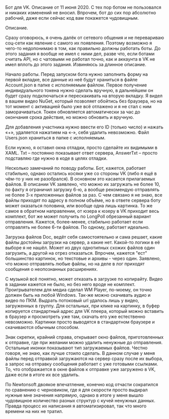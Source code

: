 Бот для VK. Описание от 11 июня 2020.
С тех пор ботом не пользовался и никаких изменений не вносил. Впрочем, бот до сих пор абсолютно рабочий, даже если сейчас код вам покажется чудовищным.

Описание.

Сразу оговорюсь, я очень далёк от сетевого общения и не перевариваю соц-сети как явление с самого их появления. Поэтому возможно я чего-то недопонимаю в том, как правильно должны работать боты. До этого задания я вообще не имел с ними дел, разве что, если ботами считать API, но с чатовыми не работал точно, как и аккаунта в VK не имел вплоть до этого задания. Извиняюсь за длинное описание.

Начало работы.
Перед запуском бота нужно заполнить форму на первой вкладке, все данные из неё будут храниться в файле Account.json в папке с исполняемым файлом. Первое получение индивидуального токена нужно сделать вручную, в дальнейшем он будет сразу подключаться и перескакивать на вторую вкладку. Я видел в вашем видео NuGet, который позволяет обойтись без браузера, но на тот момент с активацией было уже всё отлажено и я не стал с ним заморачиваться. Токен обновляется автоматически за час до окончания срока действия, но можно обновить и вручную.

Для добавления участника нужно ввести его ID (только число) и нажать «+», удаляется нажатием на «-», себя удалить невозможно. Файл Users.json храниться в папке с исполняемым.

Если нужно, я оставил окна отладки, просто сделайте их видимыми в XAML. Txt – постоянно показывает ответ сервера, AnswerTxt – просто подставляю где нужно в коде в целях отладки.

Несколько замечаний по поводу работы. Бот, кажется, работает стабильно, однако остались косяки уже со стороны VK (либо я ещё в чём-то у них не разобрался). В основном это касается прилагаемых файлов. В описании VK заявлено, что можно их загружать не более 10, по факту я ограничил загрузку 6-ю, а вообще рекомендую отправлять не более 3-х приложенных файлов за раз. С чем связано я не знаю, все файлы приходят по адресу в полном объёме, но в ответе сервера боту может оказаться половина, или вообще одна лишь картинка. То же самое в обратном направлении, от юзера к юзеру в VK приходит весь комплект, бот же может получить по LongPoll обрезанный вариант отправления. Кажется, более-менее, стабильно работает если отправлять не более 6-ти файлов. По одному, работает идеально.

Загрузка файлов Doc, ведёт себя самостоятельно и сама решает, какие файлы достойны загрузки на сервер, а какие нет. Какой-то логики в её выборе я не нашёл. Может из двух однотипных схожих файлов один загрузить, а другой на отрез отказаться. Впрочем, кажется "ест" большинство картинок, но текстовые и архивы - через один. Заявлено, что можно отправлять любые файлы, но на деле в лог приходят сообщения о неопознанных расширениях.

С музыкой всё понятно, может отказать в загрузке по копирайту. Видео в задании кажется не было, но без него вроде не комплект. Проигрывателем для медиа сделал WM Player, по-моему, он точно должен быть на любой Windows. Так-же можно скачивать аудио и видео по ПКМ. Выдрать потоковый url удалось лишь у видео, загруженных в группу. Для остальных, при клике на картинку, в буфер копируется стандартный адрес для VK плеера, который можно вставить в браузер и просмотреть уже там, скачать его уже естественно невозможно. Картинки просто выводятся в стандартном браузере и скачиваются обычным способом.

Знак скрепки, крайний справа, открывает окно файлов, приготовленных к отправке, где при желании можно удалить ненужные до отправления. Остальные иконки показывают тип загружаемых файлов. Честно говоря, не знаю, как лучше стоило сделать. В данном случае у меня файлы перед отправкой загружаются на сервер сразу после их выбора, а запрос на отправку сообщения работает с уже готовыми ссылками. То, что отображается в окне файлов к отправке уже загружено в VK, даже если в итоге их все удалить.

По Newtonsoft двоякое впечатление, конечно код отчасти сократился по сравнению с черновиком, где я для скорости просто выдирал нужные мне значения напрямую, однако в итоге у меня вышло чудовищное количество разных структур с кучей ненужных данных. Правда процесс их написания я автоматизировал, так что много времени на них не тратил.

